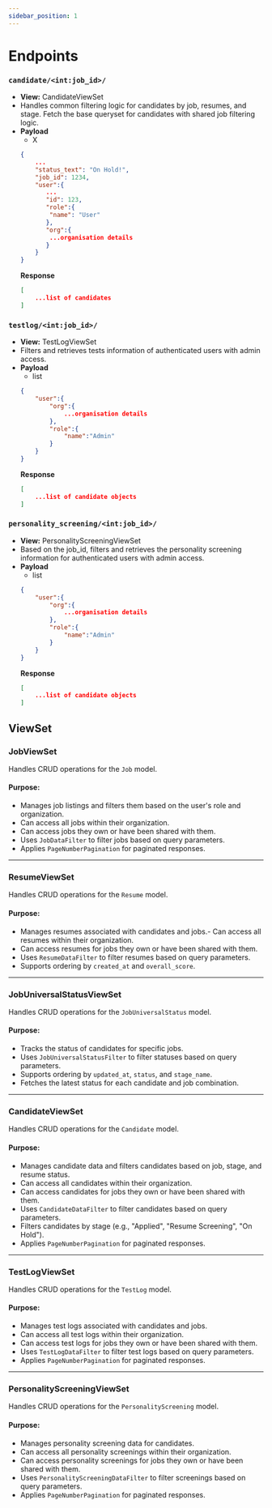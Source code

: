 ```yaml
---
sidebar_position: 1
---
```


# Endpoints

### `candidate/<int:job_id>/`
- **View:** CandidateViewSet
- Handles common filtering logic for candidates by job, resumes, and stage. Fetch the base queryset for candidates with shared job filtering logic.
- **Payload**
    - X
    ```json
    {
        ...
        "status_text": "On Hold!",
        "job_id": 1234,
        "user":{
           ...
           "id": 123,
           "role":{
            "name": "User"
           },
           "org":{
            ...organisation details
           }
        }
    }
    ```
    **Response**
    ```json
    [
        ...list of candidates
    ]
    ```

### `testlog/<int:job_id>/`
- **View:** TestLogViewSet
- Filters and retrieves tests information of authenticated users with admin access.
- **Payload**
    - list
    ```json
    {
        "user":{
            "org":{
                ...organisation details
            },
            "role":{
                "name":"Admin"
            }
        }
    }
    ```
    **Response**
    ```json
    [
        ...list of candidate objects
    ]
    ```

### `personality_screening/<int:job_id>/`
- **View:** PersonalityScreeningViewSet
- Based on the job_id, filters and retrieves the personality screening information for authenticated users with admin access.
- **Payload**
    - list
    ```json
    {
        "user":{
            "org":{
                ...organisation details
            },
            "role":{
                "name":"Admin"
            }
        }
    }
    ```
    **Response**
    ```json
    [
        ...list of candidate objects
    ]
    ```

## ViewSet

### JobViewSet
Handles CRUD operations for the `Job` model.

#### Purpose:
- Manages job listings and filters them based on the user's role and organization.
- Can access all jobs within their organization.
- Can access jobs they own or have been shared with them.
- Uses `JobDataFilter` to filter jobs based on query parameters.
- Applies `PageNumberPagination` for paginated responses.

---

### ResumeViewSet
Handles CRUD operations for the `Resume` model.

#### Purpose:
- Manages resumes associated with candidates and jobs.- Can access all resumes within their organization.
- Can access resumes for jobs they own or have been shared with them.
- Uses `ResumeDataFilter` to filter resumes based on query parameters.
- Supports ordering by `created_at` and `overall_score`.

---

### JobUniversalStatusViewSet
Handles CRUD operations for the `JobUniversalStatus` model.

#### Purpose:
- Tracks the status of candidates for specific jobs.
- Uses `JobUniversalStatusFilter` to filter statuses based on query parameters.
- Supports ordering by `updated_at`, `status`, and `stage_name`.
- Fetches the latest status for each candidate and job combination.

---

### CandidateViewSet
Handles CRUD operations for the `Candidate` model.

#### Purpose:
- Manages candidate data and filters candidates based on job, stage, and resume status.
- Can access all candidates within their organization.
- Can access candidates for jobs they own or have been shared with them.
- Uses `CandidateDataFilter` to filter candidates based on query parameters.
- Filters candidates by stage (e.g., "Applied", "Resume Screening", "On Hold").
- Applies `PageNumberPagination` for paginated responses.

---

### TestLogViewSet
Handles CRUD operations for the `TestLog` model.

#### Purpose:
- Manages test logs associated with candidates and jobs.
- Can access all test logs within their organization.
- Can access test logs for jobs they own or have been shared with them.
- Uses `TestLogDataFilter` to filter test logs based on query parameters.
- Applies `PageNumberPagination` for paginated responses.

---

### PersonalityScreeningViewSet
Handles CRUD operations for the `PersonalityScreening` model.

#### Purpose:
- Manages personality screening data for candidates.
- Can access all personality screenings within their organization.
- Can access personality screenings for jobs they own or have been shared with them.
- Uses `PersonalityScreeningDataFilter` to filter screenings based on query parameters.
- Applies `PageNumberPagination` for paginated responses.


